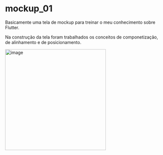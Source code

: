 # mockup_01

Basicamente uma tela de mockup para treinar o meu conhecimento sobre Flutter.

Na construção da tela foram trabalhados os conceitos de componetização, de alinhamento e de posicionamento.

<img width="327" alt="image" src="https://user-images.githubusercontent.com/76439397/177832381-3964a94d-655c-4348-b73a-54c31bba3be8.png">

